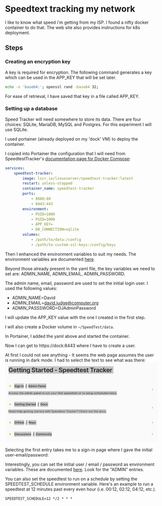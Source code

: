 # Speedtext tracking my network

I like to know what speed i'm getting from my ISP.  I found a nifty docker container to do that.  The web site also provides instructions for k8s deployment.


## Steps


### Creating an encryption key
A key is required for encryption.  The following command generates a key which can be used in the APP_KEY that will be set later.

```bash
echo -n 'base64:'; openssl rand -base64 32;
```

For ease of retrieval, I have saved that key in a file called APP_KEY.

### Setting up a database
Speed Tracker will need somewhere to store its data.  There are four choices: SQLite, MariaDB, MySQL and Postgres.  For this experiment I will use SQLite.

I used portainer (already deployed on my 'dock' VM) to deploy the container.

I copied into Portainer the configuration that I will need from SpeedtestTracker's  [documentation page for Docker Compose](https://docs.speedtest-tracker.dev/getting-started/installation/using-docker-compose):
```yaml
services:
    speedtest-tracker:
        image: lscr.io/linuxserver/speedtest-tracker:latest
        restart: unless-stopped
        container_name: speedtest-tracker
        ports:
            - 8080:80
            - 8443:443
        environment:
            - PUID=1000
            - PGID=1000
            - APP_KEY=
            - DB_CONNECTION=sqlite
        volumes:
            - /path/to/data:/config
            - /path/to-custom-ssl-keys:/config/keys
```

Then I enhanced the environment variables to suit my needs.  The environment variables are documented [here](https://docs.speedtest-tracker.dev/getting-started/environment-variables).

Beyond those already present in the yaml file, the key variables we need to set are: ADMIN_NAME, ADMIN_EMAIL, ADMIN_PASSWORD.

The admin name, email, password are used to set the initial login user.  I used the following values:
- ADMIN_NAME=David
- ADMIN_EMAIL=david.judge@computer.org
- ADMIN_PASSSWORD=DJAdminPassword

I will update the APP_KEY value with the one I created in the first step.

I will also create a Docker volume in `~/SpeedTest/data`.

In Portainer, I added the yaml above and started the container.

Now I can get to https://dock:8443 where I have to create a user.

At first I could not see anything - It seems the web page assumes the user is running in dark mode.  I had to select the text to see what was there:
![Alt](./assets/SpeedTracker_Start_page.png)

Selecting the first entry takes me to a sign-in page where I gave the initial user-email/password:

Interestingly, you can set the initial user / email / password as environment variables.  These are documented [here](https://docs.speedtest-tracker.dev/getting-started/environment-variables).  Look for the "ADMIN" entries.

You can also set the speedtest to run on a schedule by setting the SPEEDTEST_SCHEDULE environment variable.  Here's an example to run a speedtest at 12 minutes past every even hour (i.e. 00:12, 02:12, 04:12, etc.).
```
SPEEDTEST_SCHEDULE=12 */2 * * *
```


